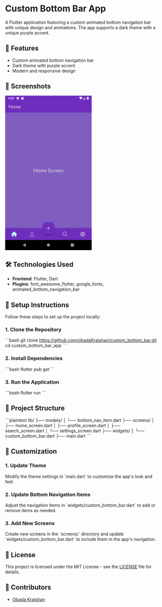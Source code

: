 
# Custom Bottom Bar App
A Flutter application featuring a custom animated bottom navigation bar with unique design and animations. The app supports a dark theme with a unique purple accent.

## 🌟 Features
- Custom animated bottom navigation bar
- Dark theme with purple accent
- Modern and responsive design

## 📸 Screenshots
<img src="screenshots/home.png" alt="screenshot" height="500"/>

## 🛠️ Technologies Used
- **Frontend**: Flutter, Dart
- **Plugins**: font_awesome_flutter, google_fonts, animated_bottom_navigation_bar

## 📝 Setup Instructions
Follow these steps to set up the project locally:

### 1. Clone the Repository
\`\`\`bash
git clone https://github.com/obadaKraishan/custom_bottom_bar.git
cd custom_bottom_bar_app
\`\`\`

### 2. Install Dependencies
\`\`\`bash
flutter pub get
\`\`\`

### 3. Run the Application
\`\`\`bash
flutter run
\`\`\`

## 📄 Project Structure
\`\`\`plaintext
lib/
├── models/
│   └── bottom_nav_item.dart
├── screens/
│   ├── home_screen.dart
│   ├── profile_screen.dart
│   ├── search_screen.dart
│   └── settings_screen.dart
├── widgets/
│   └── custom_bottom_bar.dart
├── main.dart
\`\`\`

## 🎨 Customization
### 1. Update Theme
Modify the theme settings in \`main.dart\` to customize the app's look and feel.

### 2. Update Bottom Navigation Items
Adjust the navigation items in \`widgets/custom_bottom_bar.dart\` to add or remove items as needed.

### 3. Add New Screens
Create new screens in the \`screens/\` directory and update \`widgets/custom_bottom_bar.dart\` to include them in the app's navigation.

## 📄 License
This project is licensed under the MIT License - see the [LICENSE](LICENSE) file for details.

## 👥 Contributors
- [Obada Kraishan](https://github.com/obadaKraishan)
